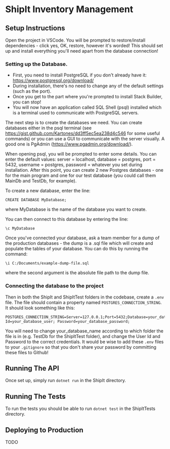 # ShipIt Inventory Management

## Setup Instructions
Open the project in VSCode.
You will be prompted to restore/install dependencies - click yes, OK, restore, however it's worded!
This should set up and install everything you'll need apart from the database connection!

### Setting up the Database.

- First, you need to install PostgreSQL if you don't already have it: https://www.postgresql.org/download/
- During installation, there's no need to change any of the default settings (such as the port).
- Once you get to the part where you're prompted to install Stack Builder, you can stop!
- You will now have an application called SQL Shell (psql) installed which is a terminal used to communicate with PostgreSQL servers.

The next step is to create the databases we need. You can create databases either in the psql terminal (see https://gist.github.com/Kartones/dd3ff5ec5ea238d4c546 for some useful commands) or you can use a GUI to communicate with the server visually. A good one is PgAdmin (https://www.pgadmin.org/download/).

When opening psql, you will be prompted to enter some details. You can enter the default values: server = localhost, database = postgres, port = 5432, username = postgres, password = whatever you set during installation. After this point, you can create 2 new Postgres databases - one for the main program and one for our test database (you could call them MainDb and TestDb, for example).

To create a new database, enter the line:
```
CREATE DATABASE MyDatabase;
```
where MyDatabase is the name of the database you want to create.

You can then connect to this database by entering the line:
```
\c MyDatabase
```

Once you've connected your database, ask a team member for a dump of the production databases - the dump is a .sql file which will create and populate the tables of your database. You can do this by running the command:
```
\i C:/Documents/example-dump-file.sql
```
where the second argument is the absolute file path to the dump file.

### Connecting the database to the project

Then in both the ShipIt and ShipItTest folders in the codebase, create a `.env` file. The file should contain a property named `POSTGRES_CONNECTION_STRING`.
It should look something like this:
```
POSTGRES_CONNECTION_STRING=Server=127.0.0.1;Port=5432;Database=your_database_name;User Id=your_database_user; Password=your_database_password;
```

You will need to change your_database_name according to which folder the file is in (e.g. TestDb for the ShipItTest folder), and change the User Id and Password to the correct credentials. It would be wise to add these `.env` files to your `.gitignore` so that you don't share your password by committing these files to Github!

## Running The API
Once set up, simply run `dotnet run` in the ShipIt directory.

## Running The Tests
To run the tests you should be able to run `dotnet test` in the ShipItTests directory.

## Deploying to Production
TODO
